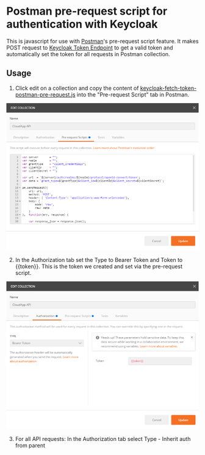 # Postman pre-request script for authentication with Keycloak

This is javascript for use with [Postman](https://www.getpostman.com/)'s pre-request script feature.
It makes POST request to [Keycloak Token Endpoint](http://www.keycloak.org/docs/3.2/securing_apps/topics/oidc/oidc-generic.html) to
get a valid token and automatically set the token for all requests in Postman collection.

## Usage

1. Click edit on a collection and copy the content of [keycloak-fetch-token-postman-pre-request.js](keycloak-fetch-token-postman-pre-request.js) into the "Pre-request Script" tab in Postman.

 ![Edit collection](/screenshots/postman-edit-script.png?raw=true)

2. In the Authorization tab set the Type to Bearer Token and Token to {{token}}. This is the token we created and set via the pre-request script.

  ![Manage Environments](/screenshots/postman-edit-auth.png?raw=true)

3. For all API requests: In the Authorization tab select Type - Inherit auth from parent
